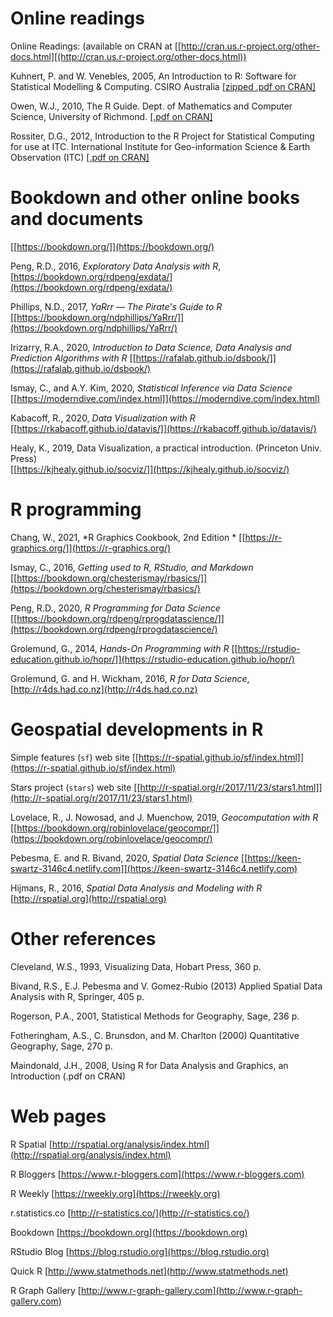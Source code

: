 

# Online readings #

Online Readings:  (available on CRAN at [[http://cran.us.r-project.org/other-docs.html][(http://cran.us.r-project.org/other-docs.html)) 

Kuhnert, P. and W. Venebles, 2005, An Introduction to R:  Software for Statistical Modelling & Computing.  CSIRO Australia [[zipped .pdf on CRAN]](https://cran.r-project.org/doc/contrib/Kuhnert+Venables-R_Course_Notes.zip)

Owen, W.J., 2010, The R Guide.  Dept. of Mathematics and Computer Science, University of Richmond.  [[.pdf on CRAN]](https://cran.r-project.org/doc/contrib/Owen-TheRGuide.pdf)

Rossiter, D.G., 2012, Introduction to the R Project for Statistical Computing for use at ITC.  International Institute for Geo-information Science & Earth Observation (ITC) [[.pdf on CRAN]](https://cran.r-project.org/doc/contrib/Rossiter-RIntro-ITC.pdf)


# Bookdown and other online books and documents #

[[https://bookdown.org/]](https://bookdown.org/)

Peng, R.D., 2016, *Exploratory Data Analysis with R*, [https://bookdown.org/rdpeng/exdata/](https://bookdown.org/rdpeng/exdata/)

Phillips, N.D., 2017, *YaRrr — The Pirate's Guide to R*  
[[https://bookdown.org/ndphillips/YaRrr/]](https://bookdown.org/ndphillips/YaRrr/) 

Irizarry, R.A., 2020, *Introduction to Data Science, Data Analysis and Prediction Algorithms with R* [[https://rafalab.github.io/dsbook/]](https://rafalab.github.io/dsbook/)

Ismay, C., and A.Y. Kim, 2020, *Statistical Inference via Data Science* [[https://moderndive.com/index.html]](https://moderndive.com/index.html)
 
Kabacoff, R., 2020, *Data Visualization with R* [[https://rkabacoff.github.io/datavis/]](https://rkabacoff.github.io/datavis/)

Healy, K., 2019, Data Visualization, a practical introduction.  (Princeton Univ. Press)  
[[https://kjhealy.github.io/socviz/]](https://kjhealy.github.io/socviz/)

# R programming #

Chang, W., 2021, *R Graphics Cookbook, 2nd Edition  * [[https://r-graphics.org/]](https://r-graphics.org/)

Ismay, C., 2016, *Getting used to R, RStudio, and Markdown* [[https://bookdown.org/chesterismay/rbasics/]](https://bookdown.org/chesterismay/rbasics/)

Peng, R.D., 2020, *R Programming for Data Science* [[https://bookdown.org/rdpeng/rprogdatascience/]](https://bookdown.org/rdpeng/rprogdatascience/)

Grolemund, G., 2014, *Hands-On Programming with R* [[https://rstudio-education.github.io/hopr/]](https://rstudio-education.github.io/hopr/)

Grolemund, G. and H. Wickham, 2016, *R for Data Science*, [http://r4ds.had.co.nz](http://r4ds.had.co.nz)

# Geospatial developments in R #

Simple features (`sf`) web site [[https://r-spatial.github.io/sf/index.html]](https://r-spatial.github.io/sf/index.html)

Stars project (`stars`) web site [[http://r-spatial.org/r/2017/11/23/stars1.html]](http://r-spatial.org/r/2017/11/23/stars1.html)

Lovelace, R., J. Nowosad, and J. Muenchow, 2019, *Geocomputation with R*  
[[https://bookdown.org/robinlovelace/geocompr/]](https://bookdown.org/robinlovelace/geocompr/)

Pebesma, E. and R. Bivand, 2020, *Spatial Data Science* [[https://keen-swartz-3146c4.netlify.com]](https://keen-swartz-3146c4.netlify.com)

Hijmans, R., 2016, *Spatial Data Analysis and Modeling with R* [http://rspatial.org](http://rspatial.org) 

# Other references #

Cleveland, W.S., 1993, Visualizing Data, Hobart Press, 360 p.

Bivand, R.S., E.J. Pebesma and V. Gomez-Rubio (2013) Applied Spatial Data Analysis with R, Springer, 405 p.

Rogerson, P.A., 2001, Statistical Methods for Geography, Sage, 236 p.

Fotheringham, A.S., C. Brunsdon, and M. Charlton (2000) Quantitative Geography,  Sage, 270 p.

Maindonald, J.H., 2008, Using R for Data Analysis and Graphics, an Introduction (.pdf on CRAN)

# Web pages #

R Spatial [http://rspatial.org/analysis/index.html](http://rspatial.org/analysis/index.html)

R Bloggers [https://www.r-bloggers.com](https://www.r-bloggers.com)

R Weekly [https://rweekly.org](https://rweekly.org)

r.statistics.co [http://r-statistics.co/](http://r-statistics.co/)

Bookdown [https://bookdown.org](https://bookdown.org)

RStudio Blog [https://blog.rstudio.org](https://blog.rstudio.org)

Quick R  [http://www.statmethods.net](http://www.statmethods.net)

R Graph Gallery [http://www.r-graph-gallery.com](http://www.r-graph-gallery.com)




